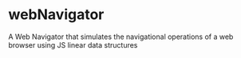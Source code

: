 # webNavigator

A Web Navigator that simulates the navigational operations of a web browser using JS linear data structures
